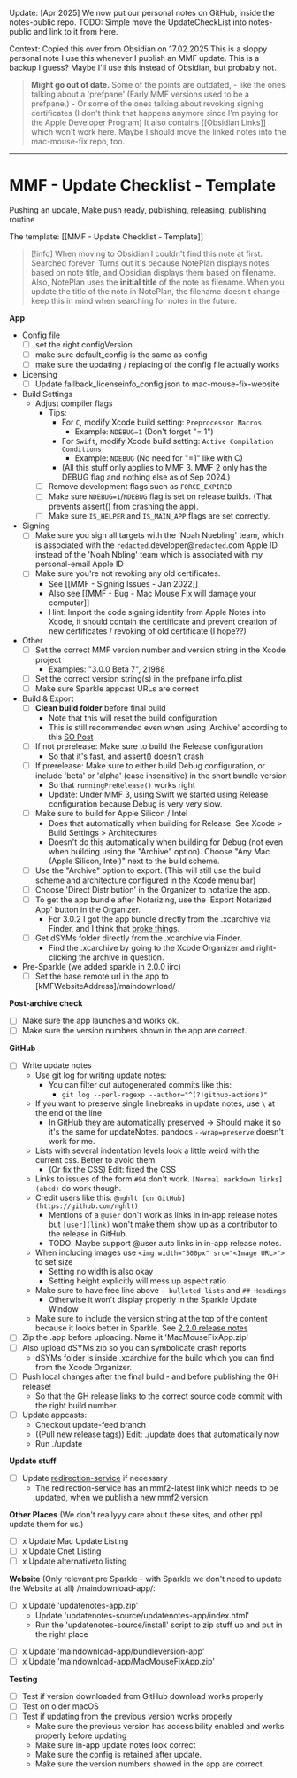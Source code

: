 

Update: [Apr 2025]
    We now put our personal notes on GitHub, inside the notes-public repo. 
    TODO: Simple move the UpdateCheckList into notes-public and link to it from here.

Context:
Copied this over from Obsidian on 17.02.2025
This is a sloppy personal note I use this whenever I publish an MMF update. 
This is a backup I guess? Maybe I'll use this instead of Obsidian, but probably not. 
> **Might go out of date.** 
Some of the points are outdated, 
    - like the ones talking about a 'prefpane' (Early MMF versions used to be a prefpane.)
    - Or some of the ones talking about revoking signing certificates (I don't think that happens anymore since I'm paying for the Apple Developer Program)
It also contains [[Obsidian Links]] which won't work here. Maybe I should move the linked notes into the mac-mouse-fix repo, too. 

----

# MMF - Update Checklist - Template

Pushing an update, Make push ready, publishing, releasing, publishing routine

The template: [[MMF - Update Checklist - Template]]

> [!info]
> When moving to Obsidian I couldn't find this note at first. Searched forever. Turns out it's because NotePlan displays notes based on note title, and Obsidian displays them based on filename. Also, NotePlan uses the **initial title** of the note as filename. When you update the title of the note in NotePlan, the filename doesn't change - keep this in mind when searching for notes in the future.

**App**

- Config file
	- [ ] set the right configVersion
	- [ ] make sure default_config is the same as config
	- [ ] make sure the updating / replacing of the config file actually works

- Licensing
	- [ ] Update fallback_licenseinfo_config.json to mac-mouse-fix-website

- Build Settings
	- Adjust compiler flags 
		- Tips:
			- For `C`, modify Xcode build setting: `Preprocessor Macros`
				- Example: `NDEBUG=1`    (Don't forget "= 1")
			- For `Swift`, modify Xcode build setting: `Active Compilation Conditions`
				- Example: `NDEBUG`        (No need for "=1" like with C)
			- (All this stuff only applies to MMF 3. MMF 2 only has the DEBUG flag and nothing else as of Sep 2024.)
		- [ ] Remove development flags such as `FORCE_EXPIRED`
		- [ ] Make sure `NDEBUG=1`/`NDEBUG` flag is set on release builds. (That prevents assert() from crashing the app). 
		- [ ] Make sure `IS_HELPER` and `IS_MAIN_APP` flags are set correctly.

- Signing
	* [ ] Make sure you sign all targets with the 'Noah Nuebling' team, which is associated with the `redacted`.developer@`redacted`.com Apple ID instead of the 'Noah Nbling' team which is associated with my personal-email Apple ID
	- [ ] Make sure you're not revoking any old certificates. 
		- See [[MMF - Signing Issues - Jan 2022]]
		- Also see [[MMF - Bug - Mac Mouse Fix will damage your computer]]
		- Hint: Import the code signing identity from Apple Notes into Xcode, it should contain the certificate and prevent creation of new certificates / revoking of old certificate (I hope??)
- Other
	- [ ] Set the correct MMF version number and version string in the Xcode project
		- Examples: "3.0.0 Beta 7", 21988
	- [ ] Set the correct version string(s) in the prefpane info.plist
	- [ ] Make sure Sparkle appcast URLs are correct

- Build & Export
	- [ ] **Clean build folder** before final build
		- Note that this will reset the build configuration
		- This is still recommended even when using 'Archive' according to this [SO Post](https://stackoverflow.com/a/19202343/10601702)
	- [ ] If not prerelease: Make sure to build the Release configuration
		- So that it's fast, and assert() doesn't crash
	- [ ] If prerelease: Make sure to either build Debug configuration, or include 'beta' or 'alpha' (case insensitive) in the short bundle version
		- So that `runningPreRelease()` works right
		- Update: Under MMF 3, using Swift we started using Release configuration because Debug is very very slow.
	- [ ] Make sure to build for Apple Silicon / Intel
		- Does that automatically when building for Release. See Xcode > Build Settings > Architectures
		- Doesn't do this automatically when building for Debug (not even when building using the "Archive" option). Choose "Any Mac (Apple Silicon, Intel)" next to the build scheme.
	- [ ] Use the "Archive" option to export. (This will still use the build scheme and architecture configured in the Xcode menu bar)
	- [ ] Choose 'Direct Distribution' in the Organizer to notarize the app.
	- [ ] To get the app bundle after Notarizing, use the 'Export Notarized App' button in the Organizer. 
		- For 3.0.2 I got the app bundle directly from the .xcarchive via Finder, and I think that [broke things](https://github.com/noah-nuebling/mac-mouse-fix/issues/871). 
	- [ ] Get dSYMs folder directly from the .xcarchive via Finder.
		- Find the .xcarchive by going to the Xcode Organizer and right-clicking the archive in question.

- Pre-Sparkle (we added sparkle in 2.0.0 iirc)
	- [ ] Set the base remote url in the app to [kMFWebsiteAddress]/maindownload/

**Post-archive check**
- [ ] Make sure the app launches and works ok.
- [ ] Make sure the version numbers shown in the app are correct.

**GitHub**

- [ ] Write update notes
	- Use git log for writing update notes: 
		- You can filter out autogenerated commits like this: 
			- `git log --perl-regexp --author="^(?!github-actions)"`
	- If you want to preserve single linebreaks in update notes, use `\` at the end of the line
		- In GitHub they are automatically preserved → Should make it so it's the same for updateNotes. pandocs `--wrap=preserve` doesn't work for me.
	- Lists with several indentation levels look a little weird with the current css. Better to avoid them. 
		- (Or fix the CSS) Edit: fixed the CSS
	- Links to issues of the form `#94` don't work. `[Normal markdown links](abcd)` do work though.
	- Credit users like this: `@nghlt [on GitHub](https://github.com/nghlt)`
		- Mentions of a `@user` don't work as links in in-app release notes but `[user](link)` won't make them show up as a contributor to the release in GitHub. 
		- TODO: Maybe support @user auto links in in-app release notes.
	- When including images use `<img width="500px" src="<Image URL>">` to set size
		- Setting no width is also okay
		- Setting height explicitly will mess up aspect ratio
	- Make sure to have free line above `- bulleted lists` and `## Headings`
		- Otherwise it won't display properly in the Sparkle Update Window
	- Make sure to include the version string at the top of the content because it looks better in Sparkle. See [2.2.0 release notes](https://github.com/noah-nuebling/mac-mouse-fix/releases/tag/2.2.0)
- [ ] Zip the .app before uploading. Name it 'MacMouseFixApp.zip'
- [ ] Also upload dSYMs.zip so you can symbolicate crash reports
	- dSYMs folder is inside .xcarchive for the build which you can find from the Xcode Organizer.
- [ ] Push local changes after the final build - and before publishing the GH release!
	- So that the GH release links to the correct source code commit with the right build number.
- [ ] Update appcasts:
	- Checkout update-feed branch
	- ((Pull new release tags)) Edit: ./update does that automatically now
	- Run ./update

**Update stuff**
- [ ] Update [redirection-service](https://github.com/noah-nuebling/redirection-service/blob/main/index.html) if necessary
	- The redirection-service has an mmf2-latest link which needs to be updated, when we publish a new mmf2 version.

**Other Places** (We don't reallyyy care about these sites, and other ppl update them for us.)
- [ ] x Update Mac Update Listing
- [ ] x Update Cnet Listing
- [ ] x Update alternativeto listing

**Website** (Only relevant pre Sparkle - with Sparkle we don't need to update the Website at all)
/maindownload-app/:
* [ ] x Update 'updatenotes-app.zip'
	- Update 'updatenotes-source/updatenotes-app/index.html'
	- Run the 'updatenotes-source/install' script to zip stuff up and put in the right place
- [ ] x Update 'maindownload-app/bundleversion-app'
- [ ] x Update 'maindownload-app/MacMouseFixApp.zip'

**Testing**

- [ ] Test if version downloaded from GitHub download works properly
- [ ] Test on older macOS
- [ ] Test if updating from the previous version works properly
	- Make sure the previous version has accessibility enabled and works properly before updating
	- Make sure in-app update notes look correct
	- Make sure the config is retained after update.
	- Make sure the version numbers showed in the app are correct.
